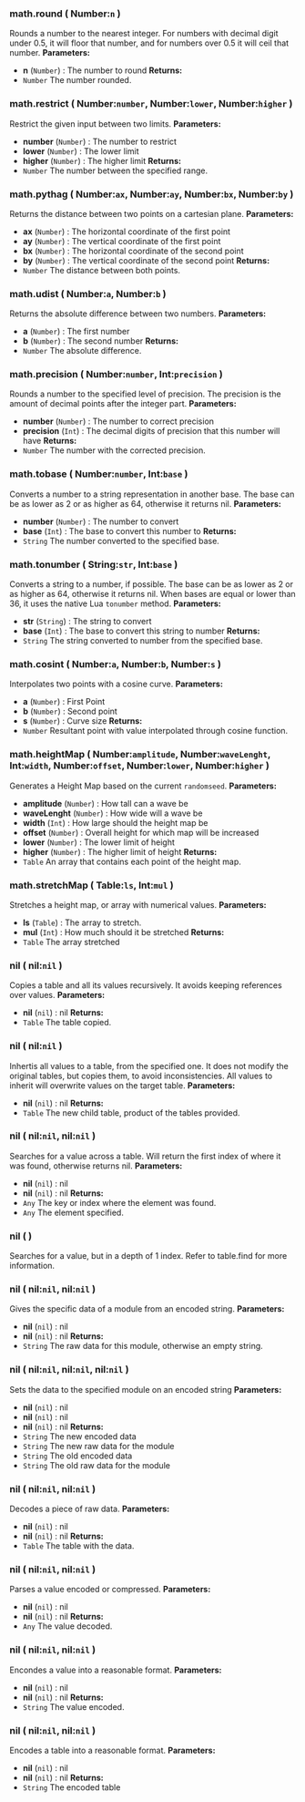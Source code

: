 ### **math.round** ( Number:`n` )
Rounds a number to the nearest integer. For numbers with decimal digit under 0.5, it will floor that number, and for numbers over 0.5 it will ceil that number.
**Parameters:**
- **n** (`Number`) : The number to round
**Returns:**
- `Number` The number rounded.


### **math.restrict** ( Number:`number`, Number:`lower`, Number:`higher` )
Restrict the given input between two limits. 
**Parameters:**
- **number** (`Number`) : The number to restrict
- **lower** (`Number`) : The lower limit
- **higher** (`Number`) : The higher limit
**Returns:**
- `Number` The number between the specified range.


### **math.pythag** ( Number:`ax`, Number:`ay`, Number:`bx`, Number:`by` )
Returns the distance between two points on a cartesian plane. 
**Parameters:**
- **ax** (`Number`) : The horizontal coordinate of the first point
- **ay** (`Number`) : The vertical coordinate of the first point
- **bx** (`Number`) : The horizontal coordinate of the second point
- **by** (`Number`) : The vertical coordinate of the second point
**Returns:**
- `Number` The distance between both points.


### **math.udist** ( Number:`a`, Number:`b` )
Returns the absolute difference between two numbers. 
**Parameters:**
- **a** (`Number`) : The first number
- **b** (`Number`) : The second number
**Returns:**
- `Number` The absolute difference.


### **math.precision** ( Number:`number`, Int:`precision` )
Rounds a number to the specified level of precision. The precision is the amount of decimal points after the integer part.
**Parameters:**
- **number** (`Number`) : The number to correct precision
- **precision** (`Int`) : The decimal digits of precision that this number will have
**Returns:**
- `Number` The number with the corrected precision.


### **math.tobase** ( Number:`number`, Int:`base` )
Converts a number to a string representation in another base. The base can be as lower as 2 or as higher as 64, otherwise it returns nil.
**Parameters:**
- **number** (`Number`) : The number to convert
- **base** (`Int`) : The base to convert this number to
**Returns:**
- `String` The number converted to the specified base.


### **math.tonumber** ( String:`str`, Int:`base` )
Converts a string to a number, if possible. The base can be as lower as 2 or as higher as 64, otherwise it returns nil. When bases are equal or lower than 36, it uses the native Lua `tonumber` method.
**Parameters:**
- **str** (`String`) : The string to convert
- **base** (`Int`) : The base to convert this string to number
**Returns:**
- `String` The string converted to number from the specified base.


### **math.cosint** ( Number:`a`, Number:`b`, Number:`s` )
Interpolates two points with a cosine curve. 
**Parameters:**
- **a** (`Number`) : First Point
- **b** (`Number`) : Second point
- **s** (`Number`) : Curve size
**Returns:**
- `Number` Resultant point with value interpolated through cosine function.


### **math.heightMap** ( Number:`amplitude`, Number:`waveLenght`, Int:`width`, Number:`offset`, Number:`lower`, Number:`higher` )
Generates a Height Map based on the current `randomseed`. 
**Parameters:**
- **amplitude** (`Number`) : How tall can a wave be
- **waveLenght** (`Number`) : How wide will a wave be
- **width** (`Int`) : How large should the height map be
- **offset** (`Number`) : Overall height for which map will be increased
- **lower** (`Number`) : The lower limit of height
- **higher** (`Number`) : The higher limit of height
**Returns:**
- `Table` An array that contains each point of the height map.


### **math.stretchMap** ( Table:`ls`, Int:`mul` )
Stretches a height map, or array with numerical values. 
**Parameters:**
- **ls** (`Table`) : The array to stretch.
- **mul** (`Int`) : How much should it be stretched
**Returns:**
- `Table` The array stretched


### **nil** ( nil:`nil` )
Copies a table and all its values recursively. It avoids keeping references over values.
**Parameters:**
- **nil** (`nil`) : nil
**Returns:**
- `Table` The table copied.


### **nil** ( nil:`nil` )
Inhertis all values to a table, from the specified one. It does not modify the original tables, but copies them, to avoid inconsistencies. All values to inherit will overwrite values on the target table.
**Parameters:**
- **nil** (`nil`) : nil
**Returns:**
- `Table` The new child table, product of the tables provided.


### **nil** ( nil:`nil`, nil:`nil` )
Searches for a value across a table. Will return the first index of where it was found, otherwise returns nil.
**Parameters:**
- **nil** (`nil`) : nil
- **nil** (`nil`) : nil
**Returns:**
- `Any` The key or index where the element was found.
- `Any` The element specified.


### **nil** (  )
Searches for a value, but in a depth of 1 index. Refer to table.find for more information.


### **nil** ( nil:`nil`, nil:`nil` )
Gives the specific data of a module from an encoded string. 
**Parameters:**
- **nil** (`nil`) : nil
- **nil** (`nil`) : nil
**Returns:**
- `String` The raw data for this module, otherwise an empty string.


### **nil** ( nil:`nil`, nil:`nil`, nil:`nil` )
Sets the data to the specified module on an encoded string 
**Parameters:**
- **nil** (`nil`) : nil
- **nil** (`nil`) : nil
- **nil** (`nil`) : nil
**Returns:**
- `String` The new encoded data
- `String` The new raw data for the module
- `String` The old encoded data
- `String` The old raw data for the module


### **nil** ( nil:`nil`, nil:`nil` )
Decodes a piece of raw data. 
**Parameters:**
- **nil** (`nil`) : nil
- **nil** (`nil`) : nil
**Returns:**
- `Table` The table with the data.


### **nil** ( nil:`nil`, nil:`nil` )
Parses a value encoded or compressed. 
**Parameters:**
- **nil** (`nil`) : nil
- **nil** (`nil`) : nil
**Returns:**
- `Any` The value decoded.


### **nil** ( nil:`nil`, nil:`nil` )
Encondes a value into a reasonable format. 
**Parameters:**
- **nil** (`nil`) : nil
- **nil** (`nil`) : nil
**Returns:**
- `String` The value encoded.


### **nil** ( nil:`nil`, nil:`nil` )
Encodes a table into a reasonable format. 
**Parameters:**
- **nil** (`nil`) : nil
- **nil** (`nil`) : nil
**Returns:**
- `String` The encoded table